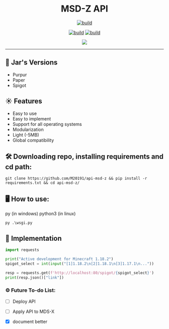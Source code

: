 <h1 align=center>MSD-Z API</h1>

<p align=center>
 <a href="#"><img title="build" src="https://img.shields.io/badge/status-stable-green?style=for-the-badge&logo=github"><a>
</p>
   
<p align=center>
  <a href="#"><img title="build" src="https://img.shields.io/badge/OS-WINDOWS-blue?style=for-the-badge&logo=windows"><a>
  <a href="#"><img title="build" src="https://img.shields.io/badge/OS-LINUX-yellow?style=for-the-badge&logo=linux"><a>
</p>
    
    
<p align="center">
  <a href="#"><img src="https://img.shields.io/github/license/M20191/MSD-X?style=flat-square&logo=sublime-text"></a>
</p>
   
---
    
## 🌿 Jar's Versions
* Purpur
* Paper
* Spigot
    
## ☀ Features

* Easy to use
* Easy to implement
* Support for all operating systems
* Modularization
* Light (-5MB)
* Global compatibility
    
## 🛠 Downloading repo, installing requirements and cd path:
```console 
git clone https://github.com/M20191/api-msd-z && pip install -r requirements.txt && cd api-msd-z/
```
## 🖥 How to use:
py (in windows)
python3 (in linux)
    
```console
py .\wsgi.py
```

## 🚀 Implementation
```python
import requests

print("Active development for Minecraft 1.18.2")
spigot_select = int(input("[1]1.18.2\n[2]1.18.1\n[3]1.17.1\n..."))

resp = requests.get(f'http://localhost:80/spigot/{spigot_select}')
print(resp.json()["link"])
```
    
### ⚙ Future To-do List:
- [ ] Deploy API
- [ ] Apply API to MDS-X
- [x] document better
    
